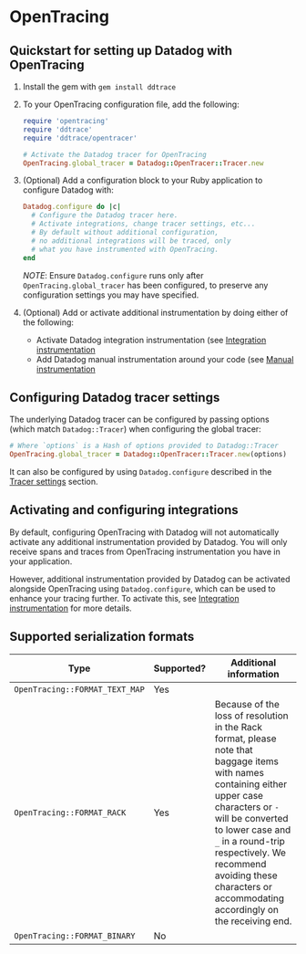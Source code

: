 # OpenTracing

## Quickstart for setting up Datadog with OpenTracing

1. Install the gem with `gem install ddtrace`
2. To your OpenTracing configuration file, add the following:

    ```ruby
    require 'opentracing'
    require 'ddtrace'
    require 'ddtrace/opentracer'

    # Activate the Datadog tracer for OpenTracing
    OpenTracing.global_tracer = Datadog::OpenTracer::Tracer.new
    ```

3. (Optional) Add a configuration block to your Ruby application to configure Datadog with:

    ```ruby
    Datadog.configure do |c|
      # Configure the Datadog tracer here.
      # Activate integrations, change tracer settings, etc...
      # By default without additional configuration,
      # no additional integrations will be traced, only
      # what you have instrumented with OpenTracing.
    end
    ```

    *NOTE*: Ensure `Datadog.configure` runs only after `OpenTracing.global_tracer` has been configured, to preserve any configuration settings you may have specified.

4. (Optional) Add or activate additional instrumentation by doing either of the following:

    - Activate Datadog integration instrumentation (see [Integration instrumentation](https://github.com/DataDog/dd-trace-rb/blob/master/docs/Integrations.md)
    - Add Datadog manual instrumentation around your code (see [Manual instrumentation](https://github.com/DataDog/dd-trace-rb/blob/master/README.md#manual-instrumentation)


## Configuring Datadog tracer settings

The underlying Datadog tracer can be configured by passing options (which match `Datadog::Tracer`) when configuring the global tracer:

```ruby
# Where `options` is a Hash of options provided to Datadog::Tracer
OpenTracing.global_tracer = Datadog::OpenTracer::Tracer.new(options)
```

It can also be configured by using `Datadog.configure` described in the [Tracer settings](https://github.com/DataDog/dd-trace-rb/blob/master/docs/AdvancedUsage.md#adjusting-tracer-settings) section.

## Activating and configuring integrations

By default, configuring OpenTracing with Datadog will not automatically activate any additional instrumentation provided by Datadog. You will only receive spans and traces from OpenTracing instrumentation you have in your application.

However, additional instrumentation provided by Datadog can be activated alongside OpenTracing using `Datadog.configure`, which can be used to enhance your tracing further. To activate this, see [Integration instrumentation](https://github.com/DataDog/dd-trace-rb/blob/master/docs/Integrations.md) for more details.

## Supported serialization formats

| Type                           | Supported? | Additional information |
| ------------------------------ | ---------- | ---------------------- |
| `OpenTracing::FORMAT_TEXT_MAP` | Yes        |                        |
| `OpenTracing::FORMAT_RACK`     | Yes        | Because of the loss of resolution in the Rack format, please note that baggage items with names containing either upper case characters or `-` will be converted to lower case and `_` in a round-trip respectively. We recommend avoiding these characters or accommodating accordingly on the receiving end. |
| `OpenTracing::FORMAT_BINARY`   | No         |                        |
